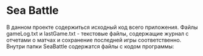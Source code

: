 # Sea Battle
В данном проекте содержиться исходный код всего приложения.
Файлы gameLog.txt и lastGame.txt - текстовые файлы, содержащие журнал с отчетами о матчах и сохранение последней игры соответственно.
Внутри папки SeaBattle содержатся файлы с кодом программы:

